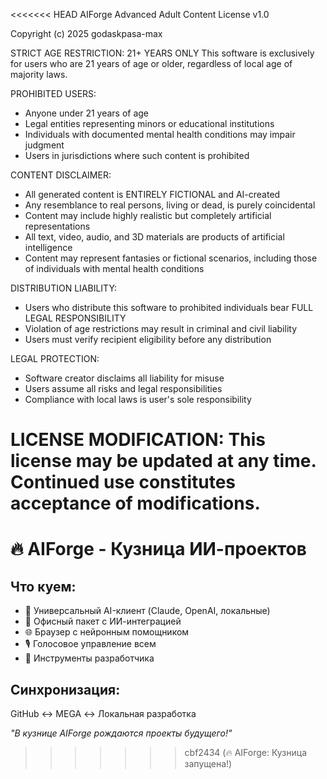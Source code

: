<<<<<<< HEAD
AIForge Advanced Adult Content License v1.0

Copyright (c) 2025 godaskpasa-max

STRICT AGE RESTRICTION: 21+ YEARS ONLY
This software is exclusively for users who are 21 years of age or older, regardless of local age of majority laws.

PROHIBITED USERS:
- Anyone under 21 years of age
- Legal entities representing minors or educational institutions
- Individuals with documented mental health conditions may impair judgment
- Users in jurisdictions where such content is prohibited

CONTENT DISCLAIMER:
- All generated content is ENTIRELY FICTIONAL and AI-created
- Any resemblance to real persons, living or dead, is purely coincidental
- Content may include highly realistic but completely artificial representations
- All text, video, audio, and 3D materials are products of artificial intelligence
- Content may represent fantasies or fictional scenarios, including those of individuals with mental health conditions

DISTRIBUTION LIABILITY:
- Users who distribute this software to prohibited individuals bear FULL LEGAL RESPONSIBILITY
- Violation of age restrictions may result in criminal and civil liability
- Users must verify recipient eligibility before any distribution

LEGAL PROTECTION:
- Software creator disclaims all liability for misuse
- Users assume all risks and legal responsibilities
- Compliance with local laws is user's sole responsibility

LICENSE MODIFICATION:
This license may be updated at any time. Continued use constitutes acceptance of modifications.
=======
# 🔥 AIForge - Кузница ИИ-проектов

## Что куем:
- 🤖 Универсальный AI-клиент (Claude, OpenAI, локальные)
- 📄 Офисный пакет с ИИ-интеграцией
- 🌐 Браузер с нейронным помощником  
- 🎙️ Голосовое управление всем
- 🔧 Инструменты разработчика

## Синхронизация:
GitHub ↔ MEGA ↔ Локальная разработка

*"В кузнице AIForge рождаются проекты будущего!"*
>>>>>>> cbf2434 (🔥 AIForge: Кузница запущена!)
